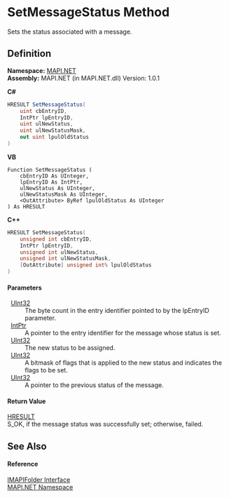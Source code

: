 # SetMessageStatus Method


Sets the status associated with a message.



## Definition
**Namespace:** <a href="N_MAPI_NET.md">MAPI.NET</a>  
**Assembly:** MAPI.NET (in MAPI.NET.dll) Version: 1.0.1

**C#**
``` C#
HRESULT SetMessageStatus(
	uint cbEntryID,
	IntPtr lpEntryID,
	uint ulNewStatus,
	uint ulNewStatusMask,
	out uint lpulOldStatus
)
```
**VB**
``` VB
Function SetMessageStatus ( 
	cbEntryID As UInteger,
	lpEntryID As IntPtr,
	ulNewStatus As UInteger,
	ulNewStatusMask As UInteger,
	<OutAttribute> ByRef lpulOldStatus As UInteger
) As HRESULT
```
**C++**
``` C++
HRESULT SetMessageStatus(
	unsigned int cbEntryID, 
	IntPtr lpEntryID, 
	unsigned int ulNewStatus, 
	unsigned int ulNewStatusMask, 
	[OutAttribute] unsigned int% lpulOldStatus
)
```



#### Parameters
<dl><dt>  <a href="https://learn.microsoft.com/dotnet/api/system.uint32" target="_blank" rel="noopener noreferrer">UInt32</a></dt><dd>The byte count in the entry identifier pointed to by the lpEntryID parameter.</dd><dt>  <a href="https://learn.microsoft.com/dotnet/api/system.intptr" target="_blank" rel="noopener noreferrer">IntPtr</a></dt><dd>A pointer to the entry identifier for the message whose status is set.</dd><dt>  <a href="https://learn.microsoft.com/dotnet/api/system.uint32" target="_blank" rel="noopener noreferrer">UInt32</a></dt><dd>The new status to be assigned.</dd><dt>  <a href="https://learn.microsoft.com/dotnet/api/system.uint32" target="_blank" rel="noopener noreferrer">UInt32</a></dt><dd>A bitmask of flags that is applied to the new status and indicates the flags to be set.</dd><dt>  <a href="https://learn.microsoft.com/dotnet/api/system.uint32" target="_blank" rel="noopener noreferrer">UInt32</a></dt><dd>A pointer to the previous status of the message.</dd></dl>

#### Return Value
<a href="T_MAPI_NET_HRESULT.md">HRESULT</a>  
S_OK, if the message status was successfully set; otherwise, failed.

## See Also


#### Reference
<a href="T_MAPI_NET_IMAPIFolder.md">IMAPIFolder Interface</a>  
<a href="N_MAPI_NET.md">MAPI.NET Namespace</a>  
